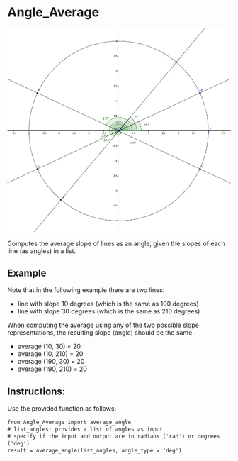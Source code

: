 # Angle_Average

![](angles.png)

Computes the average slope of lines as an angle, given the slopes of each line (as angles) in a list.

## Example

Note that in the following example there are two lines:
* line with slope 10 degrees (which is the same as 190 degrees)
* line with slope 30 degrees (which is the same as 210 degrees)

When computing the average using any of the two possible slope representations, the resulting slope (angle) should be the same
* average (10, 30) = 20
* average (10, 210) = 20 
* average (190, 30) = 20 
* average (190, 210) = 20 


## Instructions:

Use the provided function as follows:
	
	from Angle_Average import average_angle
	# list_angles: provides a list of angles as input
	# specify if the input and output are in radians ('rad') or degrees ('deg')
	result = average_angle(list_angles, angle_type = 'deg')

